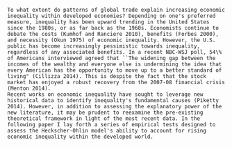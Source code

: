     To what extent do patterns of global trade explain increasing economic inequality within developed economies? Depending on one's preferred measure, inequality has been upward trending in the United States since the 1980s, or as far back as the 1960s. Economists continue to debate the costs (Kumhof and Ranciere 2010), benefits (Forbes 2000), and necessity (Okun 1975) of economic inequality. However, the U.S. public has become increasingly pessimistic towards inequality, regardless of any associated benefits. In a recent NBC-WSJ poll, 54\% of Americans interviewed agreed that ``The widening gap between the incomes of the wealthy and everyone else is undermining the idea that every American has the opportunity to move up to a better standard of living" (Cillizza 2014). This is despite the fact that the stock market has enjoyed a robust recovery from the 2007-08 financial crisis (Menton 2014).
    Recent works on economic inequality have sought to leverage new historical data to identify inequality's fundamental causes (Piketty 2014). However, in addition to assessing the explanatory power of the new literature, it may be prudent to reexamine the pre-existing theoretical framework in light of the most recent data. In the following paper I lay forth a series of empirical tests designed to assess the Heckscher-Ohlin model's ability to account for rising economic inequality within the developed world.
